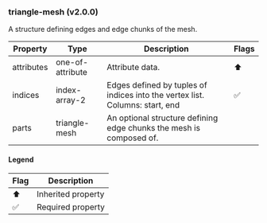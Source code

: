 ### triangle-mesh (v2.0.0)
A structure defining edges and edge chunks of the mesh.

| Property | Type | Description | Flags |
|---|---|---|---|
| attributes | one-of-attribute | Attribute data. | ⬆️ |
| indices | index-array-2 | Edges defined by tuples of indices into the vertex list. Columns: start, end | ✅ |
| parts | triangle-mesh | An optional structure defining edge chunks the mesh is composed of. |  |


#### Legend

| Flag | Description |
| --- | --- |
| ⬆️ | Inherited property |
| ✅ | Required property |

